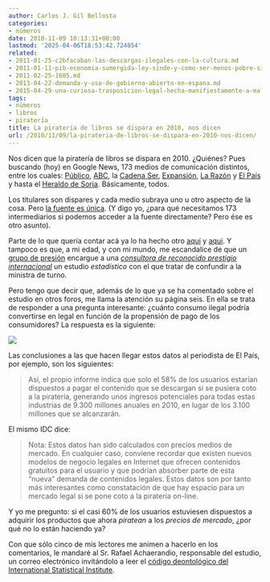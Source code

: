 ```yaml
---
author: Carlos J. Gil Bellosta
categories:
- números
date: 2010-11-09 10:13:31+00:00
lastmod: '2025-04-06T18:53:42.724854'
related:
- 2011-01-25-c2bfacaban-las-descargas-ilegales-con-la-cultura.md
- 2011-01-11-pib-economia-sumergida-ley-sinde-y-como-ser-menos-pobre-sin-trabajar.md
- 2011-02-25-1605.md
- 2013-04-22-demanda-y-uso-de-gobierno-abierto-en-espana.md
- 2015-04-29-una-curiosa-trasposicion-legal-hecha-manifiestamente-a-malagana.md
tags:
- números
- libros
- piratería
title: La piratería de libros se dispara en 2010, nos dicen
url: /2010/11/09/la-pirateria-de-libros-se-dispara-en-2010-nos-dicen/
---
```


Nos dicen que la piratería de libros se dispara en 2010. ¿Quiénes? Pues buscando (hoy) en Google News, 173 medios de comunicación distintos, entre los cuales: [Público](http://www.publico.es/culturas/344884/la-pirateria-de-libros-se-dispara-en-2010), [ABC](http://www.abc.es/20101103/cultura/pirateria-201011031219.html), la [Cadena Ser](http://www.cadenaser.com/cultura/articulo/pirateria-bate-records-5200-millones-euros-primer-semestre-ano/csrcsrpor/20101103csrcsrcul_3/Tes), [Expansión](http://www.expansion.com/2010/11/03/entorno/1288819417.html?a=OR1661404fd7ccd0a0df330f1985719b8b6&t=1289092330), [La Razón](http://www.larazon.es/noticia/6565-las-descargas-ilegales-de-libros-se-disparan-en-seis-meses) y [El País](http://www.elpais.com/articulo/cultura/mercado/pirata/contenidos/veces/mayor/legal/elpepicul/20101104elpepicul_4/Tes) y hasta el [Heraldo de Soria](http://www.heraldodesoria.es/index.php/mod.noticias/mem.detalle/idnoticia.58866). Básicamente, todos.

Los titulares son dispares y cada medio subraya uno u otro aspecto de la cosa. Pero [la fuente es única](http://www.cedro.org/Files/Observatoriopirateriayhabitosconsumodigitales.pdf). (Y digo yo, ¿para qué necesitamos 173 intermediarios si podemos acceder a la fuente directamente? Pero ése es otro asunto).

Parte de lo que quería contar acá ya lo ha hecho otro [aquí](http://gallir.wordpress.com/2010/11/05/idc-la-coalicion-y-periodistas-o-como-darte-por-culo-con-las-estadisticas/) y [aquí](http://gallir.wordpress.com/2010/11/03/tabletas-y-la-falacia-narrativa-perfecta/). Y tampoco es que, a mi edad, y con mi mundo, me escandalice de que un [grupo de presión](http://es.wikipedia.org/wiki/La_Coalici%C3%B3n_de_Creadores_e_Industrias_de_Contenidos) encargue a una _[consultora de reconocido prestigio internacional](http://www.idcspain.com/)_ un estudio _estadístico_ con el que tratar de confundir a la ministra de turno.

Pero tengo que decir que, además de lo que ya se ha comentado sobre el estudio en otros foros, me llama la atención su página seis. En ella se trata de responder a una pregunta interesante: ¿cuánto consumo ilegal podría convertirse en legal en función de la propensión de pago de los consumidores? La respuesta es la siguiente:

![](/wp-uploads/2010/11/pirateria_libros_2010.png#center)

Las conclusiones a las que hacen llegar estos datos al periodista de El País, por ejemplo, son los siguientes:

>Así, el propio informe indica que solo el 58% de los usuarios estarían dispuestos a pagar el contenido que se descargan si se pusiera coto a la piratería, generando unos ingresos potenciales para todas estas industrias de 9.300 millones anuales en 2010, en lugar de los 3.100 millones que se alcanzarán.

El mismo IDC dice:

>Nota: Estos datos han sido calculados con precios medios de mercado. En cualquier caso, conviene recordar que existen nuevos modelos de negocio legales en Internet que ofrecen contenidos gratuitos para el usuario y que podrían absorber parte de esta “nueva” demanda de contenidos legales. Estos datos son por tanto más interesantes como constatación de que hay espacio para un mercado legal si se pone coto a la piratería on-line.

Y yo me pregunto: si el casi 60% de los usuarios estuviesen dispuestos a adquirir los productos que ahora _piratean_ a los _precios de mercado_, ¿por qué no lo están haciendo ya?

Con que sólo cinco de mis lectores me animen a hacerlo en los comentarios, le mandaré al Sr. Rafael Achaerandio, responsable del estudio, un correo electrónico invitándolo a leer el [código deontológico del International Statistical Institute](http://isi-web.org/about/declarationprofessionalethics-2010uk).